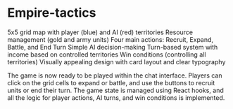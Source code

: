 # Empire-tactics

5x5 grid map with player (blue) and AI (red) territories
Resource management (gold and army units)
Four main actions: Recruit, Expand, Battle, and End Turn
Simple AI decision-making
Turn-based system with income based on controlled territories
Win conditions (controlling all territories)
Visually appealing design with card layout and clear typography

The game is now ready to be played within the chat interface. Players can click on the grid cells to expand or battle, and use the buttons to recruit units or end their turn. The game state is managed using React hooks, and all the logic for player actions, AI turns, and win conditions is implemented.
